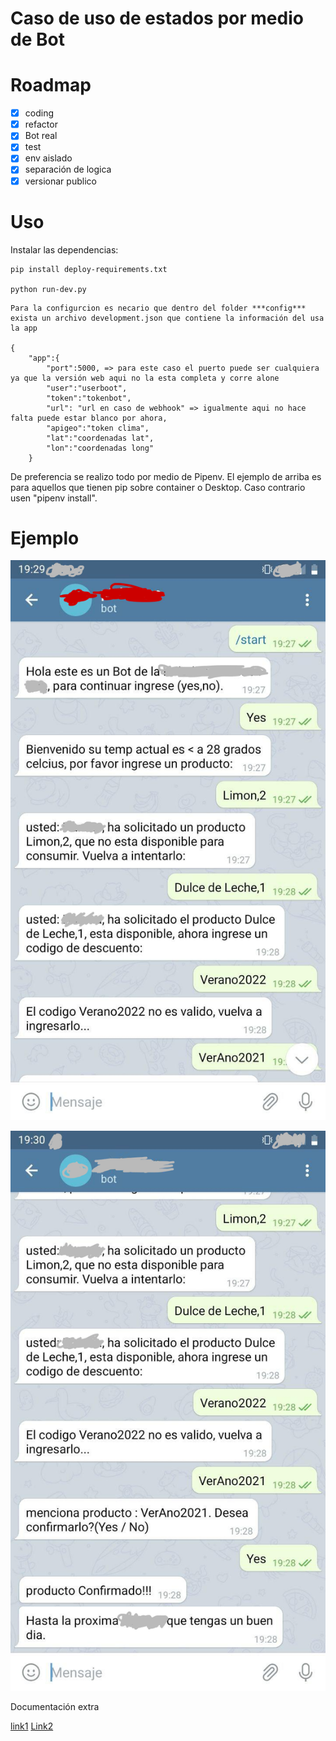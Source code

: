 Caso de uso de estados por medio de Bot
========================

# Roadmap

- [x] coding
- [x] refactor
- [x] Bot real
- [x] test
- [x] env aislado
- [x] separación de logica
- [x] versionar publico

# Uso

Instalar las dependencias:

```
pip install deploy-requirements.txt

python run-dev.py

```

```
Para la configurcion es necario que dentro del folder ***config*** exista un archivo development.json que contiene la información del usa la app

{
    "app":{
        "port":5000, => para este caso el puerto puede ser cualquiera ya que la versión web aqui no la esta completa y corre alone
        "user":"userboot",
        "token":"tokenbot",
        "url": "url en caso de webhook" => igualmente aqui no hace falta puede estar blanco por ahora,
        "apigeo":"token clima",
        "lat":"coordenadas lat",
        "lon":"coordenadas long"
    }

```

De preferencia se realizo todo por medio de Pipenv. El ejemplo de arriba es para aquellos que tienen pip sobre container o Desktop. Caso contrario usen "pipenv install".

# Ejemplo

![ejemplo1](img/ejemplo1.png "Ejemplo1")

![ejemplo2](img/ejemplo2.png "Ejemplo2")


Documentación extra

[link1](https://python-telegram-bot.readthedocs.io/en/latest/index.html)
[Link2](https://dev.to/tbhaxor/making-telegram-bots-with-python-hid)
